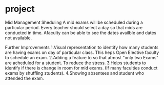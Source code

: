 # project
Mid Management Sheduling
A mid exams will be scheduled during a particular period.
Every teacher should select a day so that mids are conducted in time.
Afaculty can be able to see the dates availble and dates not available.

Further Improvements
1.Visual representation to identify how many students are having exams on day of particular class. This heps Open Elective faculty to schedule an exam. 2.Adding a feature to so that atmost "only two Exams" are acheduled for a student. To reduce the stress. 3.Helps students to identify if there is change in room for mid exams. (If many faculties conduct exams by shuffling students). 4.Showing absentees and student who attended the exam.
